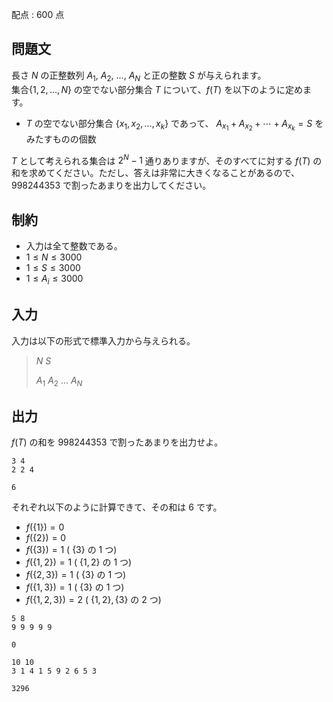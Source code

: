 配点 : $600$ 点

## 問題文

長さ $N$ の正整数列 $A_1$, $A_2$, $\ldots$, $A_N$ と正の整数 $S$ が与えられます。<br>
集合$\{1, 2, \ldots , N \}$ の空でない部分集合 $T$ について、$f(T)$ を以下のように定めます。<br>

- $T$ の空でない部分集合 $\{x_1, x_2, \ldots , x_k \}$ であって、 $A_{x_1}+A_{x_2}+\cdots +A_{x_k} = S$ をみたすものの個数

$T$ として考えられる集合は $2^N-1$ 通りありますが、そのすべてに対する $f(T)$ の和を求めてください。ただし、答えは非常に大きくなることがあるので、$998244353$ で割ったあまりを出力してください。

## 制約

- 入力は全て整数である。
- $1 \leq N \leq 3000$
- $1 \leq S \leq 3000$
- $1 \leq A_i \leq 3000$

## 入力

入力は以下の形式で標準入力から与えられる。

> $N$ $S$
> 
> $A_1$ $A_2$ $...$ $A_N$

## 出力

$f(T)$ の和を $998244353$ で割ったあまりを出力せよ。

```input1
3 4
2 2 4
```

```output1
6
```

それぞれ以下のように計算できて、その和は $6$ です。

- $f(\{1\}) = 0$
- $f(\{2\}) = 0$
- $f(\{3\}) = 1$ ( $\{3\}$ の $1$ つ)
- $f(\{1, 2\}) = 1$ ( $\{1, 2\}$ の $1$ つ)
- $f(\{2, 3\}) = 1$ ( $\{3\}$ の $1$ つ)
- $f(\{1, 3\}) = 1$ ( $\{3\}$ の $1$ つ)
- $f(\{1, 2, 3\}) = 2$ ( $\{1, 2\}, \{3\}$ の $2$ つ)

```input2
5 8
9 9 9 9 9
```

```output2
0
```

```input3
10 10
3 1 4 1 5 9 2 6 5 3
```

```output3
3296
```
